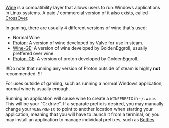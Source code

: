 [Wine](https://www.winehq.org/) is a compatibility layer that allows users to run Windows applications in Linux systems. A paid / commercial version of it also exists, called [CrossOver](https://www.codeweavers.com/crossover).

In gaming, there are usually 4 different versions of wine that's used:
- Normal Wine
- [Proton](https://github.com/ValveSoftware/Proton): A version of wine developed by Valve for use in steam.
- [Wine-GE](https://github.com/GloriousEggroll/wine-ge-custom): A version of wine developed by GoldenEggroll, usually preffered over wine.
- [Proton-GE](https://github.com/GloriousEggroll/proton-ge-custom): A version of proton developed by GoldenEggroll.

!!!Do note that running any version of Proton outside of steam is highly **not** recommended.
!!!

For uses outside of gaming, such as running a normal Windows application, normal wine is usually enough. 

Running an application will cause wine to create a `WINEPREFIX` in `~/.wine`. This will be your "C: drive". If a separate prefix is desired, you may manually change your `WINEPREFIX` to point to another location when starting your application, meaning that you will have to launch it from a terminal, or, you may install an application to manage individual prefixes, such as [Bottles](https://usebottles.com/).
